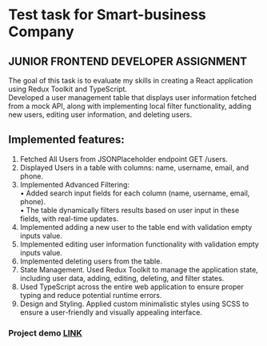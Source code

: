 # Test task for Smart-business Company
## JUNIOR FRONTEND DEVELOPER ASSIGNMENT

The goal of this task is to evaluate my skills in creating a React application using Redux Toolkit and TypeScript.\
Developed a user management table that displays user information fetched from a mock API, along with implementing local filter functionality, adding new users, editing user information, and deleting users.

## Implemented features:
1. Fetched All Users from JSONPlaceholder endpoint GET /users.
2. Displayed Users in a table with columns: name, username, email, and phone.
3. Implemented Advanced Filtering:\
• Added search input fields for each column (name, username, email, phone).\
• The table dynamically filters results based on user input in these fields, with real-time updates.
4. Implemented adding a new user to the table end with validation empty inputs value.
5. Implemented editing user information functionality with validation empty inputs value.
6. Implemented deleting users from the table.
7. State Management. Used Redux Toolkit to manage the application state, including user data, adding, editing, deleting, and filter states.
8. Used TypeScript across the entire web application to ensure proper typing and reduce potential runtime errors.
9. Design and Styling. Applied custom minimalistic styles using SCSS to ensure a user-friendly and visually appealing interface.

### Project demo [LINK](https://kattitova.github.io/user-management-table)